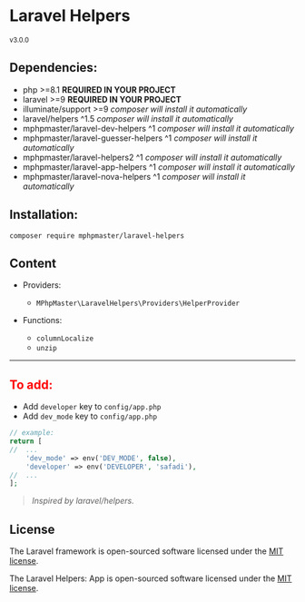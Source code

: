 # Laravel Helpers
<small>v3.0.0</small>

## Dependencies:
* php >=8.1 **REQUIRED IN YOUR PROJECT**
* laravel >=9 **REQUIRED IN YOUR PROJECT**
* illuminate/support >=9 _composer will install it automatically_
* laravel/helpers ^1.5 _composer will install it automatically_
* mphpmaster/laravel-dev-helpers ^1 _composer will install it automatically_
* mphpmaster/laravel-guesser-helpers ^1 _composer will install it automatically_
* mphpmaster/laravel-helpers2 ^1 _composer will install it automatically_
* mphpmaster/laravel-app-helpers ^1 _composer will install it automatically_
* mphpmaster/laravel-nova-helpers ^1 _composer will install it automatically_

## Installation:
  ```shell
  composer require mphpmaster/laravel-helpers
  ```

## Content
- Providers:
  - `MPhpMaster\LaravelHelpers\Providers\HelperProvider`

- Functions:
  - `columnLocalize`
  - `unzip`

---

## <span style="color: red;">To add:</span>
- Add `developer` key to `config/app.php`
- Add `dev_mode` key to `config/app.php`

```php
// example:
return [
//  ...
    'dev_mode' => env('DEV_MODE', false),
    'developer' => env('DEVELOPER', 'safadi'),
//  ...
];
```

> *Inspired by laravel/helpers.*

## License

The Laravel framework is open-sourced software licensed under the [MIT license](https://opensource.org/licenses/MIT).

The Laravel Helpers: App is open-sourced software licensed under the [MIT license](https://github.com/mPhpMaster/laravel-helpers/blob/master/LICENSE).

